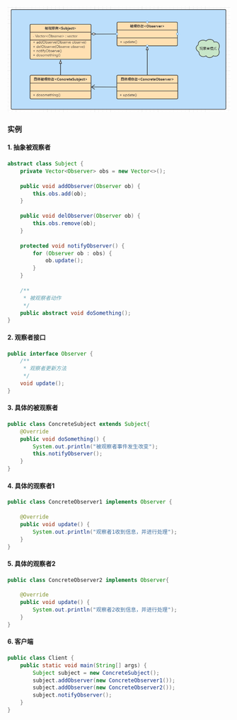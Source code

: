 ![image-20211121152438058](https://raw.githubusercontent.com/Floweryu/typora-img/main/img/202111211525335.png)

### 实例

#### 1. 抽象被观察者

```java
abstract class Subject {
    private Vector<Observer> obs = new Vector<>();
    
    public void addObserver(Observer ob) {
        this.obs.add(ob);
    }
    
    public void delObserver(Observer ob) {
        this.obs.remove(ob);
    }
    
    protected void notifyObserver() {
        for (Observer ob : obs) {
            ob.update();
        }
    }

    /**
     * 被观察者动作
     */
    public abstract void doSomething();
}
```

#### 2. 观察者接口

```java
public interface Observer {
    /**
     * 观察者更新方法
     */
    void update();
}
```

#### 3. 具体的被观察者

```java
public class ConcreteSubject extends Subject{
    @Override
    public void doSomething() {
        System.out.println("被观察者事件发生改变");
        this.notifyObserver();
    }
}
```

#### 4. 具体的观察者1

```java
public class ConcreteObserver1 implements Observer {

    @Override
    public void update() {
        System.out.println("观察者1收到信息，并进行处理");
    }
}
```

#### 5. 具体的观察者2

```java
public class ConcreteObserver2 implements Observer{

    @Override
    public void update() {
        System.out.println("观察者2收到信息，并进行处理");
    }
}
```

#### 6. 客户端

```java
public class Client {
    public static void main(String[] args) {
        Subject subject = new ConcreteSubject();
        subject.addObserver(new ConcreteObserver1());
        subject.addObserver(new ConcreteObserver2());
        subject.notifyObserver();
    }
}
```

